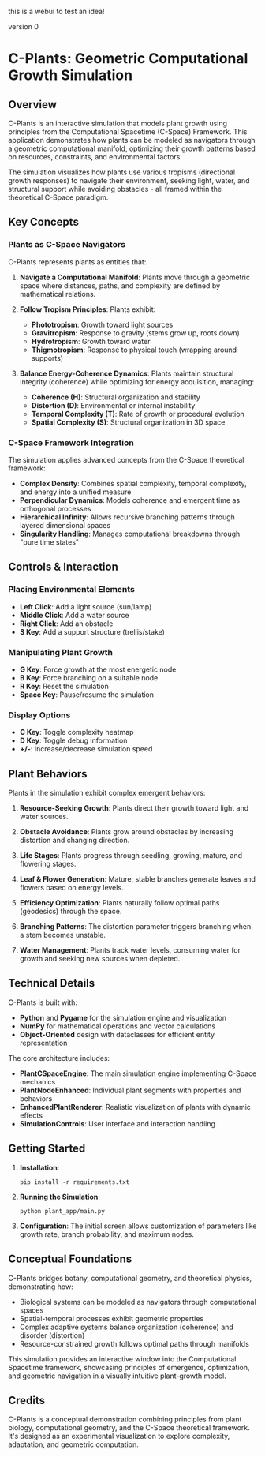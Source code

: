 this is a webui to test an idea!

version 0

# C-Plants: Geometric Computational Growth Simulation

## Overview

C-Plants is an interactive simulation that models plant growth using principles from the Computational Spacetime (C-Space) Framework. This application demonstrates how plants can be modeled as navigators through a geometric computational manifold, optimizing their growth patterns based on resources, constraints, and environmental factors.

The simulation visualizes how plants use various tropisms (directional growth responses) to navigate their environment, seeking light, water, and structural support while avoiding obstacles - all framed within the theoretical C-Space paradigm.

## Key Concepts

### Plants as C-Space Navigators

C-Plants represents plants as entities that:

1. **Navigate a Computational Manifold**: Plants move through a geometric space where distances, paths, and complexity are defined by mathematical relations.

2. **Follow Tropism Principles**: Plants exhibit:
   - **Phototropism**: Growth toward light sources
   - **Gravitropism**: Response to gravity (stems grow up, roots down)
   - **Hydrotropism**: Growth toward water
   - **Thigmotropism**: Response to physical touch (wrapping around supports)

3. **Balance Energy-Coherence Dynamics**: Plants maintain structural integrity (coherence) while optimizing for energy acquisition, managing:
   - **Coherence (H)**: Structural organization and stability
   - **Distortion (D)**: Environmental or internal instability
   - **Temporal Complexity (T)**: Rate of growth or procedural evolution
   - **Spatial Complexity (S)**: Structural organization in 3D space

### C-Space Framework Integration

The simulation applies advanced concepts from the C-Space theoretical framework:

- **Complex Density**: Combines spatial complexity, temporal complexity, and energy into a unified measure
- **Perpendicular Dynamics**: Models coherence and emergent time as orthogonal processes
- **Hierarchical Infinity**: Allows recursive branching patterns through layered dimensional spaces
- **Singularity Handling**: Manages computational breakdowns through "pure time states"

## Controls & Interaction

### Placing Environmental Elements

- **Left Click**: Add a light source (sun/lamp)
- **Middle Click**: Add a water source
- **Right Click**: Add an obstacle
- **S Key**: Add a support structure (trellis/stake)

### Manipulating Plant Growth

- **G Key**: Force growth at the most energetic node
- **B Key**: Force branching on a suitable node
- **R Key**: Reset the simulation
- **Space Key**: Pause/resume the simulation

### Display Options

- **C Key**: Toggle complexity heatmap
- **D Key**: Toggle debug information
- **+/-**: Increase/decrease simulation speed

## Plant Behaviors

Plants in the simulation exhibit complex emergent behaviors:

1. **Resource-Seeking Growth**: Plants direct their growth toward light and water sources.

2. **Obstacle Avoidance**: Plants grow around obstacles by increasing distortion and changing direction.

3. **Life Stages**: Plants progress through seedling, growing, mature, and flowering stages.

4. **Leaf & Flower Generation**: Mature, stable branches generate leaves and flowers based on energy levels.

5. **Efficiency Optimization**: Plants naturally follow optimal paths (geodesics) through the space.

6. **Branching Patterns**: The distortion parameter triggers branching when a stem becomes unstable.

7. **Water Management**: Plants track water levels, consuming water for growth and seeking new sources when depleted.

## Technical Details

C-Plants is built with:

- **Python** and **Pygame** for the simulation engine and visualization
- **NumPy** for mathematical operations and vector calculations
- **Object-Oriented** design with dataclasses for efficient entity representation

The core architecture includes:

- **PlantCSpaceEngine**: The main simulation engine implementing C-Space mechanics
- **PlantNodeEnhanced**: Individual plant segments with properties and behaviors
- **EnhancedPlantRenderer**: Realistic visualization of plants with dynamic effects
- **SimulationControls**: User interface and interaction handling

## Getting Started

1. **Installation**:
   ```
   pip install -r requirements.txt
   ```

2. **Running the Simulation**:
   ```
   python plant_app/main.py
   ```

3. **Configuration**:
   The initial screen allows customization of parameters like growth rate, branch probability, and maximum nodes.

## Conceptual Foundations

C-Plants bridges botany, computational geometry, and theoretical physics, demonstrating how:

- Biological systems can be modeled as navigators through computational spaces
- Spatial-temporal processes exhibit geometric properties
- Complex adaptive systems balance organization (coherence) and disorder (distortion)
- Resource-constrained growth follows optimal paths through manifolds

This simulation provides an interactive window into the Computational Spacetime framework, showcasing principles of emergence, optimization, and geometric navigation in a visually intuitive plant-growth model.

## Credits

C-Plants is a conceptual demonstration combining principles from plant biology, computational geometry, and the C-Space theoretical framework. It's designed as an experimental visualization to explore complexity, adaptation, and geometric computation.